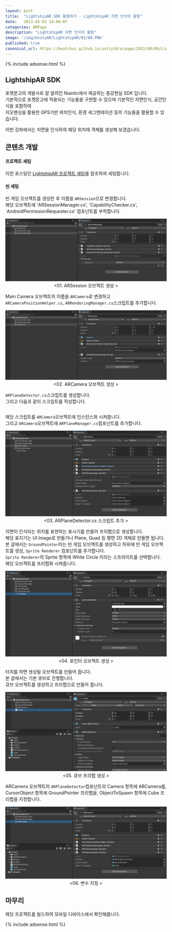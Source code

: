 ```yaml
---
layout: post
title:  "LightshipAR SDK 활용하기 - LightshipAR 지면 인식의 활용"
date:   2023-04-03 14:00:07
categories: ARPage
description: "LightshipAR 지면 인식의 활용"
image: '/img/UnityAR/LightshipAR/01/00.PNG'
published: true
canonical_url: https://beatchoi.github.io/unity3d/arpage/2022/08/08/Lightship1/
---
```

  
  
  {% include adsense.html %}
  
  
## LightshipAR SDK  
포켓몬고의 개발사로 잘 알려진 Niantic에서 제공하는 증강현실 SDK 입니다.  
기본적으로 포켓몬고에 적용되는 기능들을 구현할 수 있으며 기본적인 지면인식, 공간인식을 포함하여  
지오펜싱을 활용한 GPS기반 위치인식, 환경 세그멘테이션 등의 기능들을 활용할 수 있습니다.  
  
이번 강좌에서는 지면을 인식하여 해당 위치에 객체를 생성해 보겠습니다.  
  
## 콘텐츠 개발
#### 프로젝트 세팅
  
이전 포스팅인 [LightshipAR 프로젝트 세팅](https://beatchoi.github.io/arpage/2022/08/08/Lightship1/)를 참조하여 세팅합니다.  
    
  
#### 씬 세팅
빈 게임 오브젝트를 생성한 후 이름을 `ARSession`으로 변경합니다.  
해당 오브젝트에 'ARSessionManager.cs', 'CapabilityChecker.cs', `AndroidPermissionRequester.cs' 컴포넌트를 부착합니다.  
  
<p align="center"><img src="/img/UnityAR/LightshipAR/03/01.PNG"><br/>
<01. ARSession 오브젝트 생성 ></p>  
  
  
Main Camera 오브젝트의 이름을 `ARCamera`로 변경하고  
`ARCameraPositionHelper.cs`, `ARRenderingManager.cs`스크립트를 추가합니다.  
  
<p align="center"><img src="/img/UnityAR/LightshipAR/03/02.PNG"><br/>
<02. ARCamera 오브젝트 생성 ></p>  
  

`ARPlaneDetector.cs`스크립트를 생성합니다.  
그리고 다음과 같이 스크립트를 작성합니다.  
  
```ruby

```
  
  
해당 스크립트를 `ARCamera`오브젝트에 인스턴스화 시켜줍니다.  
그리고 `ARCamera`오브젝트에 `ARPlaneManager.cs`컴포넌트를 추가합니다.  
  
<p align="center"><img src="/img/UnityAR/LightshipAR/03/03.PNG"><br/>
<03. ARPlaneDetector.cs 스크립트 추가 ></p>  
  
  
지면이 인식되는 위치를 표현하는 표시기를 만들어 프리펩으로 생성합니다.  
해당 표지기는 UI Image로 만들거나 Plane, Quad 등 평면 2D 객체로 만들면 됩니다.  
본 글에서는 `GroundPointer`라는 빈 게임 오브젝트를 생성하고 하위에 빈 게임 오브젝트를 생성, `Sprite Renderer` 컴포넌트를 추가합니다.  
`Sprite Renderer`의 Sprite 항목에 White Circle 이라는 스프라이트를 선택합니다.  
해당 오브젝트를 프리펩화 시켜줍니다.  
  
<p align="center"><img src="/img/UnityAR/LightshipAR/03/04.PNG"><br/>
<04. 포인터 오브젝트 생성 ></p>      
  
  
터치를 하면 생성될 오브젝트를 만들어 줍니다.  
본 글에서는 기본 큐브로 진행합니다.  
큐브 오브젝트를 생성하고 프리펩으로 만들어 줍니다.  
  
<p align="center"><img src="/img/UnityAR/LightshipAR/03/05.PNG"><br/>
<05. 큐브 프리펩 생성 ></p>   
  
  
ARCamera 오브젝트의 `ARPlaneDetector`컴포넌트의 Camera 항목에 ARCamera를,
CursorObject 항목에 GroundPointer 프리펩을, ObjectToSpawn 항목에 Cube 프리펩을 지정합니다.  
  
<p align="center"><img src="/img/UnityAR/LightshipAR/03/06.PNG"><br/>
<06. 변수 지정 ></p>   
  
  
## 마무리
해당 프로젝트를 빌드하여 모바일 디바이스에서 확인해봅니다.  
  
  
  
  {% include adsense.html %}
  
  
  
